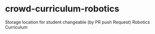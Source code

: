 # crowd-curriculum-robotics
Storage location for student changeable (by PR push Request) Robotics Curriculum
